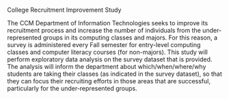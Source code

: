 College Recruitment Improvement Study

 The CCM Department of Information Technologies seeks to improve its recruitment process and increase the number of individuals from the under-represented groups in its computing classes and majors. For this reason, a survey is administered every Fall semester for entry-level computing classes and computer literacy courses (for non-majors). This study will perform exploratory data analysis on the survey dataset that is provided. The analysis will inform the department about which/when/where/why students are taking their classes (as indicated in the survey dataset), so that they can focus their recruiting efforts in those areas that are successful, particularly for the under-represented groups.

